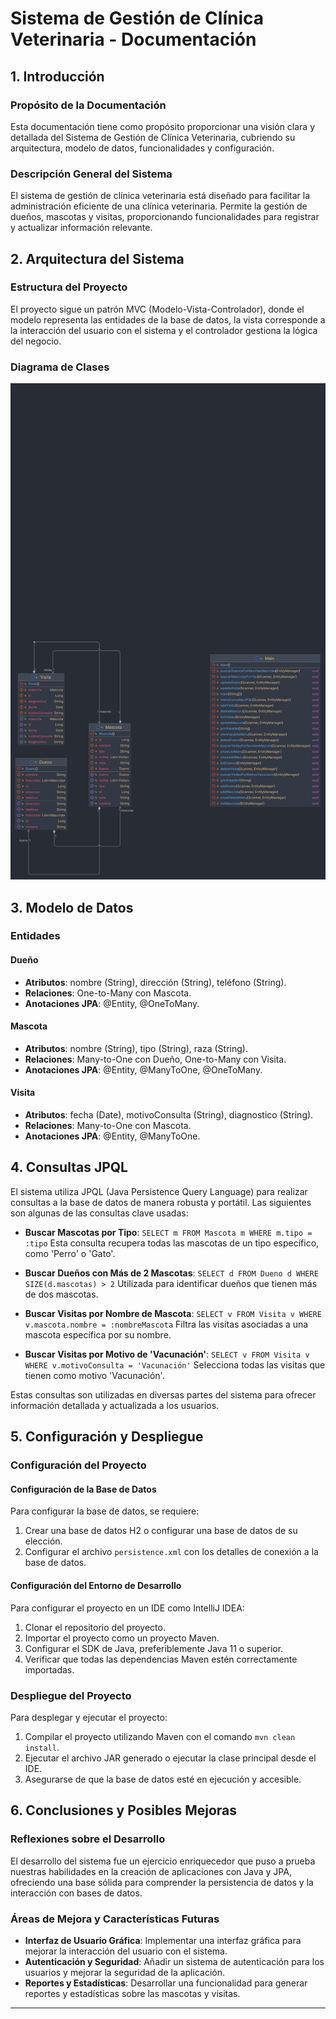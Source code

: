# Sistema de Gestión de Clínica Veterinaria - Documentación

## 1. Introducción

### Propósito de la Documentación
Esta documentación tiene como propósito proporcionar una visión clara y detallada del Sistema de Gestión de Clínica Veterinaria, cubriendo su arquitectura, modelo de datos, funcionalidades y configuración.

### Descripción General del Sistema
El sistema de gestión de clínica veterinaria está diseñado para facilitar la administración eficiente de una clínica veterinaria. Permite la gestión de dueños, mascotas y visitas, proporcionando funcionalidades para registrar y actualizar información relevante.

## 2. Arquitectura del Sistema

### Estructura del Proyecto
El proyecto sigue un patrón MVC (Modelo-Vista-Controlador), donde el modelo representa las entidades de la base de datos, la vista corresponde a la interacción del usuario con el sistema y el controlador gestiona la lógica del negocio.

### Diagrama de Clases
![ClinicaVeterinariaJPA.png](ClinicaVeterinariaJPA.png)


## 3. Modelo de Datos

### Entidades

#### Dueño
- **Atributos**: nombre (String), dirección (String), teléfono (String).
- **Relaciones**: One-to-Many con Mascota.
- **Anotaciones JPA**: @Entity, @OneToMany.

#### Mascota
- **Atributos**: nombre (String), tipo (String), raza (String).
- **Relaciones**: Many-to-One con Dueño, One-to-Many con Visita.
- **Anotaciones JPA**: @Entity, @ManyToOne, @OneToMany.

#### Visita
- **Atributos**: fecha (Date), motivoConsulta (String), diagnostico (String).
- **Relaciones**: Many-to-One con Mascota.
- **Anotaciones JPA**: @Entity, @ManyToOne.

## 4. Consultas JPQL

El sistema utiliza JPQL (Java Persistence Query Language) para realizar consultas a la base de datos de manera robusta y portátil. Las siguientes son algunas de las consultas clave usadas:

- **Buscar Mascotas por Tipo**:
  `SELECT m FROM Mascota m WHERE m.tipo = :tipo`
  Esta consulta recupera todas las mascotas de un tipo específico, como 'Perro' o 'Gato'.

- **Buscar Dueños con Más de 2 Mascotas**:
  `SELECT d FROM Dueno d WHERE SIZE(d.mascotas) > 2`
  Utilizada para identificar dueños que tienen más de dos mascotas.

- **Buscar Visitas por Nombre de Mascota**:
  `SELECT v FROM Visita v WHERE v.mascota.nombre = :nombreMascota`
  Filtra las visitas asociadas a una mascota específica por su nombre.

- **Buscar Visitas por Motivo de 'Vacunación'**:
  `SELECT v FROM Visita v WHERE v.motivoConsulta = 'Vacunación'`
  Selecciona todas las visitas que tienen como motivo 'Vacunación'.

Estas consultas son utilizadas en diversas partes del sistema para ofrecer información detallada y actualizada a los usuarios.

## 5. Configuración y Despliegue

### Configuración del Proyecto

#### Configuración de la Base de Datos
Para configurar la base de datos, se requiere:

1. Crear una base de datos H2 o configurar una base de datos de su elección.
2. Configurar el archivo `persistence.xml` con los detalles de conexión a la base de datos.

#### Configuración del Entorno de Desarrollo
Para configurar el proyecto en un IDE como IntelliJ IDEA:

1. Clonar el repositorio del proyecto.
2. Importar el proyecto como un proyecto Maven.
3. Configurar el SDK de Java, preferiblemente Java 11 o superior.
4. Verificar que todas las dependencias Maven estén correctamente importadas.

### Despliegue del Proyecto
Para desplegar y ejecutar el proyecto:

1. Compilar el proyecto utilizando Maven con el comando `mvn clean install`.
2. Ejecutar el archivo JAR generado o ejecutar la clase principal desde el IDE.
3. Asegurarse de que la base de datos esté en ejecución y accesible.

## 6. Conclusiones y Posibles Mejoras

### Reflexiones sobre el Desarrollo
El desarrollo del sistema fue un ejercicio enriquecedor que puso a prueba nuestras habilidades en la creación de aplicaciones con Java y JPA, ofreciendo una base sólida para comprender la persistencia de datos y la interacción con bases de datos.

### Áreas de Mejora y Características Futuras
- **Interfaz de Usuario Gráfica**: Implementar una interfaz gráfica para mejorar la interacción del usuario con el sistema.
- **Autenticación y Seguridad**: Añadir un sistema de autenticación para los usuarios y mejorar la seguridad de la aplicación.
- **Reportes y Estadísticas**: Desarrollar una funcionalidad para generar reportes y estadísticas sobre las mascotas y visitas.

---
